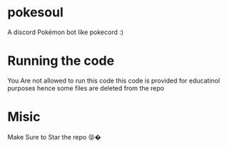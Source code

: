 # pokesoul
A discord Pokémon bot like pokecord :)
# Running the code
You Are not allowed to run this code this code is provided for educatinol purposes hence some files are deleted from the repo 
# Misic
Make Sure  to Star the repo 😝�
